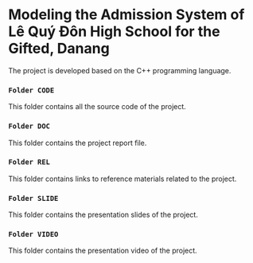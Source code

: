 # Modeling the Admission System of Lê Quý Đôn High School for the Gifted, Danang
The project is developed based on the C++ programming language.
### `Folder CODE`
This folder contains all the source code of the project.
### `Folder DOC`
This folder contains the project report file.
### `Folder REL`
This folder contains links to reference materials related to the project.
### `Folder SLIDE`
This folder contains the presentation slides of the project.
### `Folder VIDEO`
This folder contains the presentation video of the project.

